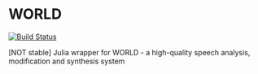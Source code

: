 # WORLD

[![Build Status](https://travis-ci.org/r9y9/WORLD.jl.svg?branch=master)](https://travis-ci.org/r9y9/WORLD.jl)

[NOT stable] Julia wrapper for WORLD - a high-quality speech analysis, modification and synthesis system
